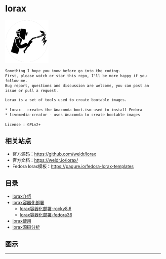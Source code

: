 # lorax

![20221219_080821_58](image/20221219_080821_58.png)

```
Something I hope you know before go into the coding~
First, please watch or star this repo, I'll be more happy if you follow me.
Bug report, questions and discussion are welcome, you can post an issue or pull a request.
```

```
Lorax is a set of tools used to create bootable images.

* lorax - creates the Anaconda boot.iso used to install Fedora
* livemedia-creator - uses Anaconda to create bootable images

License : GPLv2+
```



## 相关站点

* 官方源码：<https://github.com/weldr/lorax>
* 官方文档：<https://weldr.io/lorax/>
* Fedora lorax模板：<https://pagure.io/fedora-lorax-templates>


## 目录


* [lorax介绍](docs/lorax介绍.md)
* [lorax容器化部署](docs/lorax容器化部署.md)
    * [lorax容器化部署-rocky8.6](docs/lorax容器化部署-rocky8.6.md)
    * [lorax容器化部署-fedora36](docs/lorax容器化部署-fedora36.md)
* [lorax使用](docs/lorax使用.md)
* [lorax源码分析](docs/lorax源码分析.md)





## 图示












---
